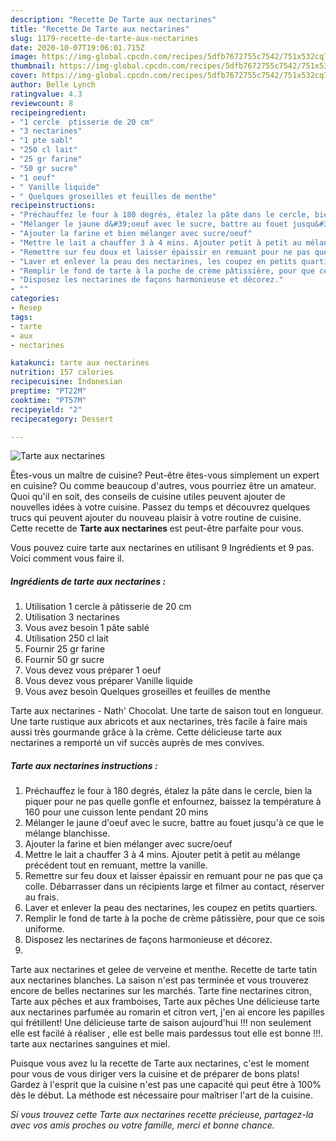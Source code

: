```yaml
---
description: "Recette De Tarte aux nectarines"
title: "Recette De Tarte aux nectarines"
slug: 1179-recette-de-tarte-aux-nectarines
date: 2020-10-07T19:06:01.715Z
image: https://img-global.cpcdn.com/recipes/5dfb7672755c7542/751x532cq70/tarte-aux-nectarines-photo-principale-de-la-recette.jpg
thumbnail: https://img-global.cpcdn.com/recipes/5dfb7672755c7542/751x532cq70/tarte-aux-nectarines-photo-principale-de-la-recette.jpg
cover: https://img-global.cpcdn.com/recipes/5dfb7672755c7542/751x532cq70/tarte-aux-nectarines-photo-principale-de-la-recette.jpg
author: Belle Lynch
ratingvalue: 4.3
reviewcount: 8
recipeingredient:
- "1 cercle  ptisserie de 20 cm"
- "3 nectarines"
- "1 pte sabl"
- "250 cl lait"
- "25 gr farine"
- "50 gr sucre"
- "1 oeuf"
- " Vanille liquide"
- " Quelques groseilles et feuilles de menthe"
recipeinstructions:
- "Préchauffez le four à 180 degrés, étalez la pâte dans le cercle, bien la piquer pour ne pas quelle gonfle et enfournez, baissez la température à 160 pour une cuisson lente pendant 20 mins"
- "Mélanger le jaune d&#39;oeuf avec le sucre, battre au fouet jusqu&#39;à ce que le mélange blanchisse."
- "Ajouter la farine et bien mélanger avec sucre/oeuf"
- "Mettre le lait a chauffer 3 à 4 mins. Ajouter petit à petit au mélange précédent tout en remuant, mettre la vanille."
- "Remettre sur feu doux et laisser épaissir en remuant pour ne pas que ça colle. Débarrasser dans un récipients large et filmer au contact, réserver au frais."
- "Laver et enlever la peau des nectarines, les coupez en petits quartiers."
- "Remplir le fond de tarte à la poche de crème pâtissière, pour que ce sois uniforme."
- "Disposez les nectarines de façons harmonieuse et décorez."
- ""
categories:
- Resep
tags:
- tarte
- aux
- nectarines

katakunci: tarte aux nectarines 
nutrition: 157 calories
recipecuisine: Indonesian
preptime: "PT22M"
cooktime: "PT57M"
recipeyield: "2"
recipecategory: Dessert

---
```



![Tarte aux nectarines](https://img-global.cpcdn.com/recipes/5dfb7672755c7542/751x532cq70/tarte-aux-nectarines-photo-principale-de-la-recette.jpg)

Êtes-vous un maître de cuisine? Peut-être êtes-vous simplement un expert en cuisine? Ou comme beaucoup d'autres, vous pourriez être un amateur. Quoi qu'il en soit, des conseils de cuisine utiles peuvent ajouter de nouvelles idées à votre cuisine. Passez du temps et découvrez quelques trucs qui peuvent ajouter du nouveau plaisir à votre routine de cuisine. Cette recette de <strong> Tarte aux nectarines </strong> est peut-être parfaite pour vous.

<!--inarticleads1-->

Vous pouvez cuire tarte aux nectarines en utilisant 9 Ingrédients et 9 pas. Voici comment vous faire il.

##### Ingrédients de tarte aux nectarines :

1. Utilisation 1 cercle à pâtisserie de 20 cm
1. Utilisation 3 nectarines
1. Vous avez besoin 1 pâte sablé
1. Utilisation 250 cl lait
1. Fournir 25 gr farine
1. Fournir 50 gr sucre
1. Vous devez vous préparer 1 oeuf
1. Vous devez vous préparer  Vanille liquide
1. Vous avez besoin  Quelques groseilles et feuilles de menthe


Tarte aux nectarines - Nath&#39; Chocolat. Une tarte de saison tout en longueur. Une tarte rustique aux abricots et aux nectarines, très facile à faire mais aussi très gourmande grâce à la crème. Cette délicieuse tarte aux nectarines a remporté un vif succès auprès de mes convives. 

<!--inarticleads2-->

##### Tarte aux nectarines instructions :

1. Préchauffez le four à 180 degrés, étalez la pâte dans le cercle, bien la piquer pour ne pas quelle gonfle et enfournez, baissez la température à 160 pour une cuisson lente pendant 20 mins
1. Mélanger le jaune d&#39;oeuf avec le sucre, battre au fouet jusqu&#39;à ce que le mélange blanchisse.
1. Ajouter la farine et bien mélanger avec sucre/oeuf
1. Mettre le lait a chauffer 3 à 4 mins. Ajouter petit à petit au mélange précédent tout en remuant, mettre la vanille.
1. Remettre sur feu doux et laisser épaissir en remuant pour ne pas que ça colle. Débarrasser dans un récipients large et filmer au contact, réserver au frais.
1. Laver et enlever la peau des nectarines, les coupez en petits quartiers.
1. Remplir le fond de tarte à la poche de crème pâtissière, pour que ce sois uniforme.
1. Disposez les nectarines de façons harmonieuse et décorez.
1. 


Tarte aux nectarines et gelee de verveine et menthe. Recette de tarte tatin aux nectarines blanches. La saison n&#39;est pas terminée et vous trouverez encore de belles nectarines sur les marchés. Tarte fine nectarines citron, Tarte aux pêches et aux framboises, Tarte aux pêches Une délicieuse tarte aux nectarines parfumée au romarin et citron vert, j&#39;en ai encore les papilles qui frétillent! Une délicieuse tarte de saison aujourd&#39;hui !!! non seulement elle est facilé à réaliser , elle est belle mais pardessus tout elle est bonne !!!. tarte aux nectarines sanguines et miel. 

<!--inarticleads1-->

<p>
Puisque vous avez lu la recette de Tarte aux nectarines, c'est le moment pour vous de vous diriger vers la cuisine et de préparer de bons plats! Gardez à l'esprit que la cuisine n'est pas une capacité qui peut être à 100% dès le début. La méthode est nécessaire pour maîtriser l'art de la cuisine.
</p>

<p>
<i>Si vous trouvez cette Tarte aux nectarines recette précieuse, partagez-la avec vos amis proches ou votre famille, merci et bonne chance.</i>
</p>
